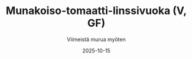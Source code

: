 ---
title: "Munakoiso-tomaatti-linssivuoka (V, GF)"
image: "https://vegaanibotti.lauravuo.me/2025/10/2025-10-15_small.png"
date: 2025-10-15
receipt_url: "https://viimeistamuruamyoten.com/munakoiso-tomaatti-linssivuoka-v-gf/"
author: "Viimeistä murua myöten"
---